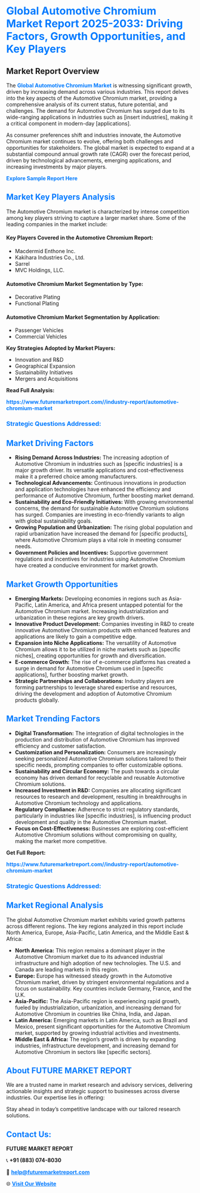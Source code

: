 <h1 style="color: #007BFF;">Global Automotive Chromium Market Report 2025-2033: Driving Factors, Growth Opportunities, and Key Players</h1>

<section id="overview">
<h2>Market Report Overview</h2>
<p>The <a href="https://www.futuremarketreport.com//industry-report/automotive-chromium-market" style="color: #007BFF; text-decoration: none;"><strong>Global Automotive Chromium Market</strong></a> is witnessing significant growth, driven by increasing demand across various industries. This report delves into the key aspects of the Automotive Chromium market, providing a comprehensive analysis of its current status, future potential, and challenges. The demand for Automotive Chromium has surged due to its wide-ranging applications in industries such as [insert industries], making it a critical component in modern-day [applications].</p>
<p>As consumer preferences shift and industries innovate, the Automotive Chromium market continues to evolve, offering both challenges and opportunities for stakeholders. The global market is expected to expand at a substantial compound annual growth rate (CAGR) over the forecast period, driven by technological advancements, emerging applications, and increasing investments by major players.</p>
</section>

<section id="overview">
<p><a href="https://www.futuremarketreport.com//request-sample/reportId=62460" style="color: #007BFF; text-decoration: none;"><strong>Explore Sample Report Here</strong></a></p>
</section>

<section id="key-players">
<h2 style="color: #007BFF;">Market Key Players Analysis</h2>
<p>The Automotive Chromium market is characterized by intense competition among key players striving to capture a larger market share. Some of the leading companies in the market include:</p>
<h4>Key Players Covered in the Automotive Chromium Report:</h4>
<ul><li>Macdermid Enthone Inc.</li><li>Kakihara Industries Co., Ltd.</li><li>Sarrel</li><li>MVC Holdings, LLC.</li></ul>
<h4>Automotive Chromium Market Segmentation by Type:</h4>
<ul><li>Decorative Plating</li><li>Functional Plating</li></ul>

<h4>Automotive Chromium Market Segmentation by Application:</h4>
<ul><li>Passenger Vehicles</li><li>Commercial Vehicles</li></ul>
<p><strong>Key Strategies Adopted by Market Players:</strong></p>
<ul>
<li>Innovation and R&D</li>
<li>Geographical Expansion</li>
<li>Sustainability Initiatives</li>
<li>Mergers and Acquisitions</li>
</ul>
</section>

<section>
<p><strong>Read Full Analysis: </strong></p><a href="https://www.futuremarketreport.com//industry-report/automotive-chromium-market" style="color: #007BFF; text-decoration: none;"><strong>https://www.futuremarketreport.com//industry-report/automotive-chromium-market</strong></a>
<h3 style="color: #007BFF;">Strategic Questions Addressed:</h3>
</section>

<section id="driving-factors">
<h2 style="color: #007BFF;">Market Driving Factors</h2>
<ul>
<li><strong>Rising Demand Across Industries:</strong> The increasing adoption of Automotive Chromium in industries such as [specific industries] is a major growth driver. Its versatile applications and cost-effectiveness make it a preferred choice among manufacturers.</li>
<li><strong>Technological Advancements:</strong> Continuous innovations in production and application technologies have enhanced the efficiency and performance of Automotive Chromium, further boosting market demand.</li>
<li><strong>Sustainability and Eco-Friendly Initiatives:</strong> With growing environmental concerns, the demand for sustainable Automotive Chromium solutions has surged. Companies are investing in eco-friendly variants to align with global sustainability goals.</li>
<li><strong>Growing Population and Urbanization:</strong> The rising global population and rapid urbanization have increased the demand for [specific products], where Automotive Chromium plays a vital role in meeting consumer needs.</li>
<li><strong>Government Policies and Incentives:</strong> Supportive government regulations and incentives for industries using Automotive Chromium have created a conducive environment for market growth.</li>
</ul>
</section>

<section id="growth-opportunities">
<h2 style="color: #007BFF;">Market Growth Opportunities</h2>
<ul>
<li><strong>Emerging Markets:</strong> Developing economies in regions such as Asia-Pacific, Latin America, and Africa present untapped potential for the Automotive Chromium market. Increasing industrialization and urbanization in these regions are key growth drivers.</li>
<li><strong>Innovative Product Development:</strong> Companies investing in R&D to create innovative Automotive Chromium products with enhanced features and applications are likely to gain a competitive edge.</li>
<li><strong>Expansion into Niche Applications:</strong> The versatility of Automotive Chromium allows it to be utilized in niche markets such as [specific niches], creating opportunities for growth and diversification.</li>
<li><strong>E-commerce Growth:</strong> The rise of e-commerce platforms has created a surge in demand for Automotive Chromium used in [specific applications], further boosting market growth.</li>
<li><strong>Strategic Partnerships and Collaborations:</strong> Industry players are forming partnerships to leverage shared expertise and resources, driving the development and adoption of Automotive Chromium products globally.</li>
</ul>
</section>

<section id="trending-factors">
<h2 style="color: #007BFF;">Market Trending Factors</h2>
<ul>
<li><strong>Digital Transformation:</strong> The integration of digital technologies in the production and distribution of Automotive Chromium has improved efficiency and customer satisfaction.</li>
<li><strong>Customization and Personalization:</strong> Consumers are increasingly seeking personalized Automotive Chromium solutions tailored to their specific needs, prompting companies to offer customizable options.</li>
<li><strong>Sustainability and Circular Economy:</strong> The push towards a circular economy has driven demand for recyclable and reusable Automotive Chromium solutions.</li>
<li><strong>Increased Investment in R&D:</strong> Companies are allocating significant resources to research and development, resulting in breakthroughs in Automotive Chromium technology and applications.</li>
<li><strong>Regulatory Compliance:</strong> Adherence to strict regulatory standards, particularly in industries like [specific industries], is influencing product development and quality in the Automotive Chromium market.</li>
<li><strong>Focus on Cost-Effectiveness:</strong> Businesses are exploring cost-efficient Automotive Chromium solutions without compromising on quality, making the market more competitive.</li>
</ul>
</section>

<section>
<p><strong>Get Full Report: </strong></p><a href="https://www.futuremarketreport.com//industry-report/automotive-chromium-market" style="color: #007BFF; text-decoration: none;"><strong>https://www.futuremarketreport.com//industry-report/automotive-chromium-market</strong></a>
<h3 style="color: #007BFF;">Strategic Questions Addressed:</h3>
</section>


<section id="regional-analysis">
<h2 style="color: #007BFF;">Market Regional Analysis</h2>
<p>The global Automotive Chromium market exhibits varied growth patterns across different regions. The key regions analyzed in this report include North America, Europe, Asia-Pacific, Latin America, and the Middle East & Africa:</p>
<ul>
<li><strong>North America:</strong> This region remains a dominant player in the Automotive Chromium market due to its advanced industrial infrastructure and high adoption of new technologies. The U.S. and Canada are leading markets in this region.</li>
<li><strong>Europe:</strong> Europe has witnessed steady growth in the Automotive Chromium market, driven by stringent environmental regulations and a focus on sustainability. Key countries include Germany, France, and the U.K.</li>
<li><strong>Asia-Pacific:</strong> The Asia-Pacific region is experiencing rapid growth, fueled by industrialization, urbanization, and increasing demand for Automotive Chromium in countries like China, India, and Japan.</li>
<li><strong>Latin America:</strong> Emerging markets in Latin America, such as Brazil and Mexico, present significant opportunities for the Automotive Chromium market, supported by growing industrial activities and investments.</li>
<li><strong>Middle East & Africa:</strong> The region’s growth is driven by expanding industries, infrastructure development, and increasing demand for Automotive Chromium in sectors like [specific sectors].</li>
</ul>
</section>

<footer>
<h2 style="color: #007BFF;">About FUTURE MARKET REPORT</h2>
<p>We are a trusted name in market research and advisory services, delivering actionable insights and strategic support to businesses across diverse industries. Our expertise lies in offering:</p>

<p>Stay ahead in today’s competitive landscape with our tailored research solutions.</p>

<h2 style="color: #007BFF;">Contact Us:</h2>
<p><strong>FUTURE MARKET REPORT</strong></p>
<p>📞 <strong>+91 (883) 074-8030</strong></p>
<p>📧 <strong><a href="mailto:help@futuremarketreport.com" style="color: #007BFF;">help@futuremarketreport.com</a></strong></p>
<p>🌐 <strong><a href="https://www.futuremarketreport.com/" style="color: #007BFF;">Visit Our Website</a></strong></p>
</footer>